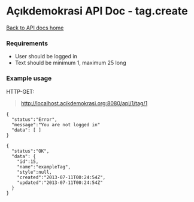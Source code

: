 # Açıkdemokrasi API Doc - tag.create

[Back to API docs home](Home)

### Requirements
- User should be logged in
- Text should be minimum 1, maximum 25 long

### Example usage

HTTP-GET:
>    http://localhost.acikdemokrasi.org:8080/api/1/tag/1

```
{
  "status":"Error",
  "message":"You are not logged in"
  "data": [ ]
}
```
```
{
  "status":"OK",
  "data": {
    "id":15,
    "name":"exampleTag",
    "style":null,
    "created":"2013-07-11T00:24:54Z",
    "updated":"2013-07-11T00:24:54Z"
  }
}
```
